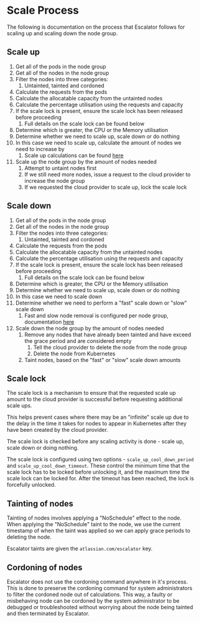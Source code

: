 # Scale Process

The following is documentation on the process that Escalator follows for scaling up and scaling down the node group.

## Scale up

1. Get all of the pods in the node group
1. Get all of the nodes in the node group
1. Filter the nodes into three categories:
    1. Untainted, tainted and cordoned
1. Calculate the requests from the pods
1. Calculate the allocatable capacity from the untainted nodes
1. Calculate the percentage utilisation using the requests and capacity
1. If the scale lock is present, ensure the scale lock has been released before proceeding
    1. Full details on the scale lock can be found below
1. Determine which is greater, the CPU or the Memory utilisation
1. Determine whether we need to scale up, scale down or do nothing
1. In this case we need to scale up, calculate the amount of nodes we need to increase by
    1. Scale up calculations can be found [here](./calculations.md)
1. Scale up the node group by the amount of nodes needed
    1. Attempt to untaint nodes first
    1. If we still need more nodes, issue a request to the cloud provider to increase the node group
    1. If we requested the cloud provider to scale up, lock the scale lock

## Scale down

1. Get all of the pods in the node group
1. Get all of the nodes in the node group
1. Filter the nodes into three categories:
    1. Untainted, tainted and cordoned
1. Calculate the requests from the pods
1. Calculate the allocatable capacity from the untainted nodes
1. Calculate the percentage utilisation using the requests and capacity
1. If the scale lock is present, ensure the scale lock has been released before proceeding
    1. Full details on the scale lock can be found below
1. Determine which is greater, the CPU or the Memory utilisation
1. Determine whether we need to scale up, scale down or do nothing
1. In this case we need to scale down
1. Determine whether we need to perform a "fast" scale down or "slow" scale down
    1. Fast and slow node removal is configured per node group, documentation [here](./configuration/nodegroup.md)
1. Scale down the node group by the amount of nodes needed
    1. Remove any nodes that have already been tainted and have exceed the grace period and are considered empty
        1. Tell the cloud provider to delete the node from the node group
        1. Delete the node from Kubernetes
    1. Taint nodes, based on the "fast" or "slow" scale down amounts
         

## Scale lock

The scale lock is a mechanism to ensure that the requested scale up amount to the cloud provider is successful before
requesting additional scale ups.

This helps prevent cases where there may be an "infinite" scale up due to the delay in the time it takes for nodes to 
appear in Kubernetes after they have been created by the cloud provider.

The scale lock is checked before any scaling activity is done - scale up, scale down or doing nothing. 

The scale lock is configured using two options - `scale_up_cool_down_period` and `scale_up_cool_down_timeout`. These
control the minimum time that the scale lock has to be locked before unlocking it, and the maximum time the scale lock
can be locked for. After the timeout has been reached, the lock is forcefully unlocked.

## Tainting of nodes

Tainting of nodes involves applying a "NoSchedule" effect to the node. When applying the "NoSchedule" taint to the node,
we use the current timestamp of when the taint was applied so we can apply grace periods to deleting the node.

Escalator taints are given the `atlassian.com/escalator` key. 

## Cordoning of nodes

Escalator does not use the cordoning command anywhere in it's process. This is done to preserve the cordoning command
for system administrators to filter the cordoned node out of calculations. This way, a faulty or misbehaving node
can be cordoned by the system administrator to be debugged or troubleshooted without worrying about the node being 
tainted and then terminated by Escalator. 

